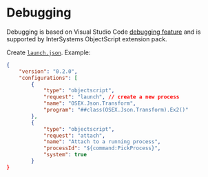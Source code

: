 # Debugging

Debugging is based on Visual Studio Code [debugging feature](https://code.visualstudio.com/docs/editor/debugging) and is supported by InterSystems ObjectScript extension pack.

Create [`launch.json`](../.vscode/launch.json). Example:
```json
{
    "version": "0.2.0",
    "configurations": [
        {
            "type": "objectscript",
            "request": "launch", // create a new process
            "name": "OSEX.Json.Transform",
            "program": "##class(OSEX.Json.Transform).Ex2()"
        },
        {
            "type": "objectscript",
            "request": "attach",
            "name": "Attach to a running process",
            "processId": "${command:PickProcess}",
            "system": true
        }
}
```